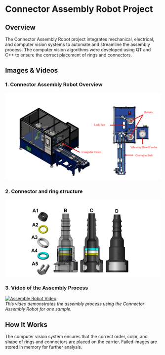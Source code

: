 # Connector Assembly Robot Project

## Overview
The Connector Assembly Robot project integrates mechanical, electrical, and computer vision systems to automate and streamline the assembly process. The computer vision algorithms were developed using QT and C++ to ensure the correct placement of rings and connectors.

## Images & Videos

### 1. Connector Assembly Robot Overview
![Connector Assembly Robot Overview](assembly.png)

### 2. Connector and ring structure
![Connector and ring structure](connector.png)


### 3. Video of the Assembly Process
[![Assembly Robot Video](video_thumbnail.jpg)](video.mp4)  
*This video demonstrates the assembly process using the Connector Assembly Robot for one sample.*

## How It Works
The computer vision system ensures that the correct order, color, and shape of rings and connectors are placed on the carrier. Failed images are stored in memory for further analysis.
